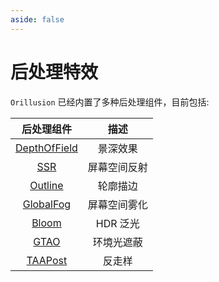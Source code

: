 ```yaml
---
aside: false
---
```

# 后处理特效

`Orillusion` 已经内置了多种后处理组件，目前包括:

| 后处理组件 | 描述 |
| :---: | :---: |
| [DepthOfField](./post_depthOfField) | 景深效果 |
| [SSR](./post_ssr) | 屏幕空间反射 |
| [Outline](./post_outline) | 轮廓描边  |
| [GlobalFog](./post_globalfog) | 屏幕空间雾化 |
| [Bloom](./post_bloom) | HDR 泛光  |
| [GTAO](./post_gtao) | 环境光遮蔽  |
| [TAAPost](./post_taa) | 反走样  |